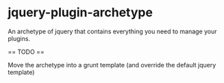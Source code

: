 jquery-plugin-archetype
=======================

An archetype of jquery that contains everything you need to manage your plugins.

== TODO ==

Move the archetype into a grunt template (and override the default jquery template)
